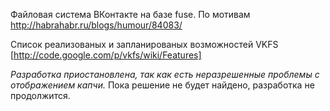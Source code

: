 Файловая система ВКонтакте на базе fuse. По мотивам http://habrahabr.ru/blogs/humour/84083/

Список реализованых и запланированых возможностей VKFS [http://code.google.com/p/vkfs/wiki/Features]

*Разработка приостановлена, так как есть неразрешенные проблемы с отображением капчи.* Пока решение не будет найдено, разработка не продолжится.
